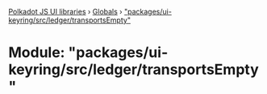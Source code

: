 [Polkadot JS UI libraries](../README.md) › [Globals](../globals.md) › ["packages/ui-keyring/src/ledger/transportsEmpty"](_packages_ui_keyring_src_ledger_transportsempty_.md)

# Module: "packages/ui-keyring/src/ledger/transportsEmpty"


